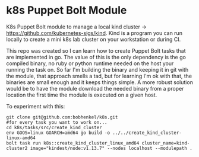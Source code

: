 # k8s Puppet Bolt Module
K8s Puppet Bolt module to manage a local kind cluster -> https://github.com/kubernetes-sigs/kind. Kind is a program you can run locally to create a mini k8s lab cluster on your workstation or during CI.

This repo was created so I can learn how to create Puppet Bolt tasks that are implemented in go.  The value of this is the only dependency is the go compiled binary, no ruby or python runtime needed on the host your running the task on. So far I'm building the binary and keeping it in git with the module, that approach smells a tad, but for learning I'm ok with that, the binaries are small enough and it keeps things simple. A more robust solution would be to have the module download the needed binary from a proper location the first time the module is executed on a given host.

To experiment with this:

```
git clone git@github.com:bobhenkel/k8s.git
#for every task you want to work on...
cd k8s/tasks/src/create_kind_cluster
env GOOS=linux GOARCH=amd64 go build -o ../../create_kind_cluster-linux-amd64
bolt task run k8s::create_kind_cluster_linux_amd64 cluster_name=kind-cluster2 image="kindest/node:v1.13.7" --nodes localhost --modulepath .
```
